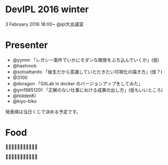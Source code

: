 # DevIPL 2016 winter

3 February 2016 18:00~ @ipl大会議室

# Presenter

* @yymm 「レガシー案件でいかにモダンな開発をぶち込んでいくか」(仮)
* @hashrock 
* @sotoattanito 「後生だから意識していただきたい可視化の描き方」(仮？)
* @3100 
* @doragon 「GitLab in docker のバージョンアップをしてみた」
* @ym19851201 「正解のない仕事における成果の出し方」(仮もいいところ)
* @hiddenKi 
* @kiyo-hiko

発表順は当日くじで決める予定です。

# Food

🍣🍣🍣🍣🍣🍣🍣🍣🍣🍣🍣

🍕🍕🍕🍕🍕🍕🍕🍕🍕🍕🍕

